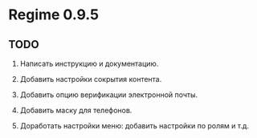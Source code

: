 # Regime 0.9.5

## TODO

1. Написать инструкцию и документацию.

2. Добавить настройки сокрытия контента.

3. Добавить опцию верификации электронной почты.

4. Добавить маску для телефонов.

999. Доработать настройки меню: добавить настройки по ролям и т.д.
